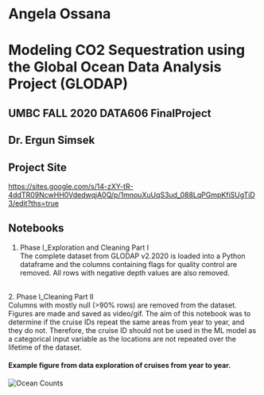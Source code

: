 # Angela Ossana
# Modeling CO2 Sequestration using the Global Ocean Data Analysis Project (GLODAP)
## UMBC FALL 2020 DATA606 FinalProject
## Dr. Ergun Simsek 
## Project Site 
https://sites.google.com/s/14-zXY-tR-4ddTR09NcwHH0VdedwqjA0Q/p/1mnouXuUqS3ud_088LqPGmpKfiSUgTiD3/edit?ths=true




## Notebooks 
1. Phase I_Exploration and Cleaning Part I <br>
The complete dataset from GLODAP v2.2020 is loaded into a Python dataframe and the columns containing flags for quality control are removed. All rows with negative depth values are also removed. 
<br>
2. Phase I_Cleaning Part II<br>
Columns with mostly null (>90% rows) are removed from the dataset. Figures are made and saved as video/gif. The aim of this notebook was to determine if the cruise IDs repeat the same areas from year to year, and they do not. Therefore, the cruise ID should not be used in the ML model as a categorical input variable as the locations are not repeated over the lifetime of the dataset. 

#### Example figure from data exploration of cruises from year to year. 
![Ocean Counts](/images/yearCruises.gif)

